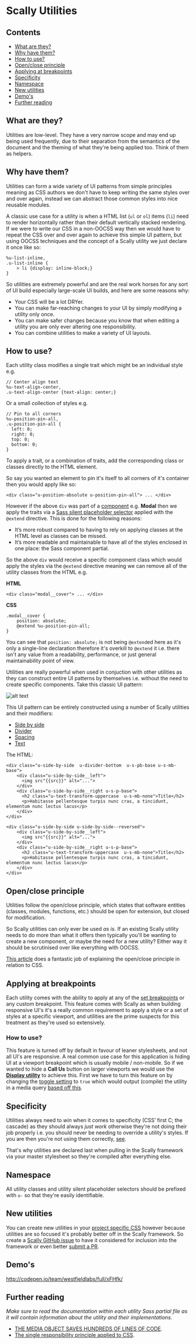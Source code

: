 # Scally Utilities




## Contents

- [What are they?](#what-are-they)
- [Why have them?](#why-have-them)
- [How to use?](#how-to-use)
- [Open/close principle](#openclose-principle)
- [Applying at breakpoints](#applying-at-breakpoints)
- [Specificity](#specificity)
- [Namespace](#namespace)
- [New utilities](#new-utilities)
- [Demo's](#demos)
- [Further reading](#further-reading)




## What are they?

Utilities are low-level. They have a very narrow scope and may end up being used frequently, due to their separation from the semantics of the document and the theming of what they're being applied too. Think of them as helpers.




## Why have them?

Utilities can form a wide variety of UI patterns from simple principles meaning as CSS authors we don't have to keep writing the same styles over and over again, instead we can abstract those common styles into nice reusable modules.

A classic use case for a utility is when a HTML list (`ul` or `ol`) items (`li`) need to render horizontally rather than their default vertically stacked rendering. If we were to write our CSS in a non-OOCSS way then we would have to repeat the CSS over and over again to achieve this simple UI pattern, but using OOCSS techniques and the concept of a Scally utility we just declare it once like so:

    %u-list-inline,
    .u-list-inline {
        > li {display: inline-block;}
    }

So utilities are extremely powerful and are the real work horses for any sort of UI build especially large-scale UI builds, and here are some reasons why:

- Your CSS will be a lot DRYer.
- You can make far-reaching changes to your UI by simply modifying a utility only once.
- You can make safer changes because you know that when editing a utility you are only ever altering one responsibility.
- You can combine utilities to make a variety of UI layouts.




## How to use?

Each utility class modifies a single trait which might be an individual style e.g.

    // Center align text
    %u-text-align-center,
    .u-text-align-center {text-align: center;}

Or a small collection of styles e.g.

    // Pin to all corners
    %u-position-pin-all,
    .u-position-pin-all {
      left: 0;
      right: 0;
      top: 0;
      bottom: 0;
    }

To apply a trait, or a combination of traits, add the corresponding class or classes directly to the HTML element.

So say you wanted an element to pin it's itself to all corners of it's container then you would apply like so:

    <div class="u-position-absolute u-position-pin-all"> ... </div>
    
However if the above `div` was part of a [component](components/README.md) e.g. **Modal** then we apply the traits via a [Sass silent placeholder selector](http://sass-lang.com/documentation/file.SASS_REFERENCE.html#placeholder_selectors_) applied with the `@extend` directive. This is done for the following reasons:

- It’s more robust compared to having to rely on applying classes at the HTML level as classes can be missed. 
- It’s more readable and maintainable to have all of the styles enclosed in one place: the Sass component partial.

So the above `div` would receive a specific component class which would apply the styles via the `@extend` directive meaning we can remove all of the utility classes from the HTML e.g.

**HTML**

    <div class="modal__cover"> ... </div>

**CSS**

    .modal__cover {
        position: absolute;
        @extend %u-position-pin-all;
    }

You can see that `position: absolute;` is not being `@extend`ed here as it's only a single-line declaration therefore it's overkill to `@extend` it i.e. there isn't any value from a readability, performance, or just general maintainability point of view.

Utilities are really powerful when used in conjuction with other utilities as they can construct entire UI patterns by themselves i.e. without the need to create specific components. Take this classic UI pattern:

![alt text](https://s3.amazonaws.com/uploads.hipchat.com/33649/339750/S2tV2jw6G5RxxZa/side%20by%20side.png "Example of what can be achieved with a bunch of Scally utilities")

This UI pattern can be entirely constructed using a number of Scally utilities and their modifiers:

- [Side by side](_u-side-by-side.scss)
- [Divider](_u-divider.scss)
- [Spacing](_u-spacing.scss)
- [Text](_u-text.scss)

The HTML:

```
<div class="u-side-by-side  u-divider-bottom  u-s-pb-base u-s-mb-base">
    <div class="u-side-by-side__left">
      <img src"{{src}}" alt="...">
    </div>
    <div class="u-side-by-side__right u-s-p-base">
      <h2 class="u-text-transform-uppercase  u-s-mb-none">Title</h2>
      <p>Habitasse pellentesque turpis nunc cras, a tincidunt, elementum nunc lectus lacus</p>
    </div>
</div>

<div class="u-side-by-side u-side-by-side--reversed">
    <div class="u-side-by-side__left">
      <img src"{{src}}" alt="...">
    </div>
    <div class="u-side-by-side__right u-s-p-base">
      <h2 class="u-text-transform-uppercase  u-s-mb-none">Title</h2>
      <p>Habitasse pellentesque turpis nunc cras, a tincidunt, elementum nunc lectus lacus</p>
    </div>
</div>
```




## Open/close principle

Utilities follow the open/close principle, which states that software entities (classes, modules, functions, etc.) should be open for extension, but closed for modification.

So Scally utilities can only ever be used *as is*. If an existing Scally utility needs to do more than what it offers then typically you'll be wanting to create a new component, *or* maybe the need for a new utility? Either way it should be scrutinised over like everything with OOCSS.

[This article](http://csswizardry.com/2012/06/the-open-closed-principle-applied-to-css/) does a fantastic job of explaining the open/close principle in relation to CSS.




## Applying at breakpoints

Each utility comes with the ability to apply at any of the [set breakpoints](https://github.com/westfieldlabs/scally/blob/master/core/settings/_breakpoints.scss#L6-L44) or any custom breakpoint. This feature comes with Scally as when building responsive UI's it's a really common requirement to apply a style or a set of styles at a specific viewport, and utilities are the prime suspects for this treatment as they're used so extensively. 


### How to use?

This feature is turned off by default in favour of leaner stylesheets, and not all UI's are responsive. A real common use case for this application is hiding UI at a viewport breakpoint which is usually mobile / non-mobile. So if we wanted to hide a **Call Us** button on larger viewports we would use the [**Display utility**](https://github.com/westfieldlabs/scally/blob/master/utilities/_u-display.scss) to achieve this. First we have to turn this feature on by changing the [toggle setting](https://github.com/westfieldlabs/scally/blob/master/utilities/_u-display.scss#L44) to `true` which would output (compile) the utility in a media query [based off this](https://github.com/westfieldlabs/scally/blob/master/core/settings/_breakpoints.scss#L70).




## Specificity

Utilities always need to *win* when it comes to specificity (CSS’ first C; the cascade) as they should always *just work* otherwise they're not doing their job properly i.e. you should never be needing to override a utility's styles. If you are then you're not using them correctly, [see](#open-close-principle).

That's why utilities are declared last when pulling in the Scally framework via your master stylesheet so they're compiled after everything else.




## Namespace

All utility classes and utility silent placeholder selectors should be prefixed with `u-` so that they're easily identifiable.




## New utilities

You can create new utilities in your [project specific CSS](https://github.com/westfieldlabs/scally#your-styles) however because utilities are so focused it's probably better off in the Scally framework. So create a [Scally GitHub issue](https://github.com/westfieldlabs/scally/issues) to have it considered for inclusion into the framework or even better [submit a PR](https://github.com/westfieldlabs/scally#contributing). 




## Demo's

<http://codepen.io/team/westfieldlabs/full/xFHfk/>




## Further reading

*Make sure to read the documentation within each utility Sass partial file as it will contain information about the utility and their implementations.*

- [THE MEDIA OBJECT SAVES HUNDREDS OF LINES OF CODE](http://www.stubbornella.org/content/2010/06/25/the-media-object-saves-hundreds-of-lines-of-code/).
- [The single responsibility principle applied to CSS](http://csswizardry.com/2012/04/the-single-responsibility-principle-applied-to-css/).
